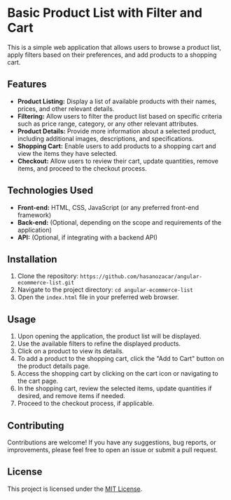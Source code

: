 # Basic Product List with Filter and Cart

This is a simple web application that allows users to browse a product list, apply filters based on their preferences, and add products to a shopping cart.

## Features

- **Product Listing:** Display a list of available products with their names, prices, and other relevant details.
- **Filtering:** Allow users to filter the product list based on specific criteria such as price range, category, or any other relevant attributes.
- **Product Details:** Provide more information about a selected product, including additional images, descriptions, and specifications.
- **Shopping Cart:** Enable users to add products to a shopping cart and view the items they have selected.
- **Checkout:** Allow users to review their cart, update quantities, remove items, and proceed to the checkout process.

## Technologies Used

- **Front-end:** HTML, CSS, JavaScript (or any preferred front-end framework)
- **Back-end:** (Optional, depending on the scope and requirements of the application)
- **API:** (Optional, if integrating with a backend API)

## Installation

1. Clone the repository: `https://github.com/hasanozacar/angular-ecommerce-list.git`
2. Navigate to the project directory: `cd angular-ecommerce-list`
3. Open the `index.html` file in your preferred web browser.

## Usage

1. Upon opening the application, the product list will be displayed.
2. Use the available filters to refine the displayed products.
3. Click on a product to view its details.
4. To add a product to the shopping cart, click the "Add to Cart" button on the product details page.
5. Access the shopping cart by clicking on the cart icon or navigating to the cart page.
6. In the shopping cart, review the selected items, update quantities if desired, and remove items if needed.
7. Proceed to the checkout process, if applicable.

## Contributing

Contributions are welcome! If you have any suggestions, bug reports, or improvements, please feel free to open an issue or submit a pull request.

## License

This project is licensed under the [MIT License](LICENSE).

